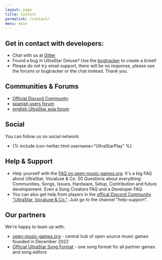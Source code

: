 ```yaml
---
layout: page
title: Contact
permalink: /contact/
menu: main
---
```


## Get in contact with developers:

*  Chat with us at [Gitter][webchat]
*  Found a bug in UltraStar Deluxe? Use the [bugtracker][bugtracker] to create a ticket!
*  Please do not try email support, there will be no response, please use the forums or bugtracker or the chat instead. Thank you.

## Communities & Forums

* [Official Discord Community][official_discord]
* [spanish users forum][forum_es]
* [english UltraStar asia forum][forum_asia]


## Social

You can follow us on social network:

*  {% include icon-twitter.html username="UltraStarPlay" %}


## Help & Support

* Help yourself with the [FAQ on open-music-games.org][open_music_games_faq]. It's a big FAQ about UltraStar, Vocaluxe & Co. 50 Questions about everything: Communities, Songs, Issues, Hardware, Setup, Contribution and future developement. Even a Song Creators FAQ and a Developer FAQ.
* You can also get help from players in the [offical Discord Community "UltraStar, Vocaluxe & Co."][official_discord]. Just go to the channel "help-support".


## Our partners

We're happy to team up with:

* [open-music-games.org][open_music_games_org] - central hub of open source music games founded in December 2022
* [Official UltraStar Song Format][song_format] - one song format for all partner games and song editors


[webchat]: https://gitter.im/UltraStar-Deluxe/USDX
[bugtracker]: https://github.com/UltraStar-Deluxe/USDX/issues
[forum_es]: http://ultrastar-es.org/foro/
[forum_asia]: http://usasian.forumotion.net/
[open_music_games_org]: https://www.open-music-games.org/
[open_music_games_faq]: https://www.open-music-games.org/help/frequently-asked-questions
[official_discord]: https://discord.gg/tNEXZw2QJX
[song_format]: https://usdx.eu/format/
